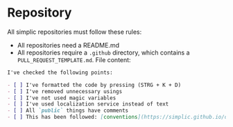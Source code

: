 # Repository

All simplic repositories must follow these rules:

* All repositories need a README.md
* All repositories require a `.github` directory, which contains a `PULL_REQUEST_TEMPLATE.md`. File content:

```markdown
I've checked the following points:

- [ ] I've formatted the code by pressing (STRG + K + D)
- [ ] I've removed unnecessary usings
- [ ] I've not used magic variables
- [ ] I've used localization service instead of text
- [ ] All `public` things have comments
- [ ] This has been followed: [conventions](https://simplic.github.io/dev/csharp/getting_started/conventions.html)
```